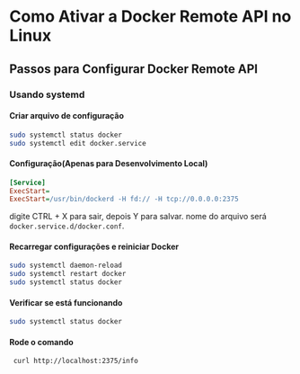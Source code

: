 # Como Ativar a Docker Remote API no Linux

## Passos para Configurar Docker Remote API

### Usando systemd 

#### Criar arquivo de configuração
```bash
sudo systemctl status docker  
sudo systemctl edit docker.service 
```

#### Configuração(Apenas para Desenvolvimento Local)
```ini
[Service]
ExecStart=
ExecStart=/usr/bin/dockerd -H fd:// -H tcp://0.0.0.0:2375
```

digite CTRL + X para sair, depois Y para salvar. nome do arquivo será `docker.service.d/docker.conf`.

#### Recarregar configurações e reiniciar Docker
```bash
sudo systemctl daemon-reload
sudo systemctl restart docker
sudo systemctl status docker  
```

#### Verificar se está funcionando
```bash
sudo systemctl status docker
```

#### Rode o comando 
```bash
 curl http://localhost:2375/info
```
